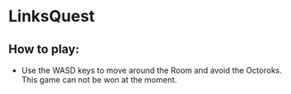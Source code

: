 # LinksQuest
## How to play:
   - Use the WASD keys to move around the Room and avoid the Octoroks. This game can not be won at the moment.
